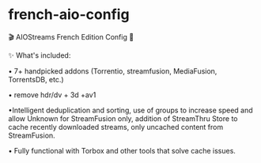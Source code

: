# french-aio-config

🎬 AIOStreams French Edition Config 🚀

✨ What's included:

• 7+ handpicked addons (Torrentio, streamfusion, MediaFusion, TorrentsDB, etc.)

• remove hdr/dv + 3d +av1

•Intelligent deduplication and sorting, use of groups to increase speed and allow Unknown for StreamFusion only, addition of StreamThru Store to cache recently downloaded streams, only uncached content from StreamFusion.

• Fully functional with Torbox and other tools that solve cache issues.
